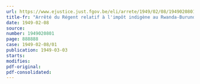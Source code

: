 ```yaml
---
url: https://www.ejustice.just.fgov.be/eli/arrete/1949/02/08/1949020801/justel
title-fr: "Arrêté du Régent relatif à l'impôt indigène au Rwanda-Burundi"
date: 1949-02-08
source:
number: 1949020801
page: 888888
case: 1949-02-08/01
publication: 1949-03-03
starts:
modifies:
pdf-original:
pdf-consolidated:
---
```


